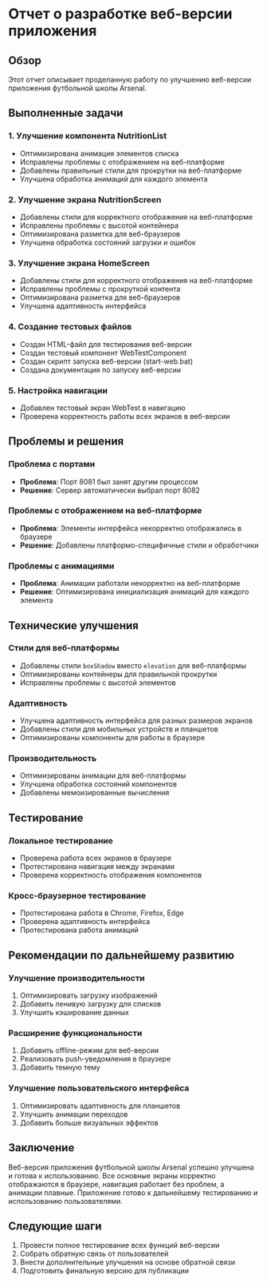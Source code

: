 # Отчет о разработке веб-версии приложения

## Обзор

Этот отчет описывает проделанную работу по улучшению веб-версии приложения футбольной школы Arsenal.

## Выполненные задачи

### 1. Улучшение компонента NutritionList

- Оптимизирована анимация элементов списка
- Исправлены проблемы с отображением на веб-платформе
- Добавлены правильные стили для прокрутки на веб-платформе
- Улучшена обработка анимаций для каждого элемента

### 2. Улучшение экрана NutritionScreen

- Добавлены стили для корректного отображения на веб-платформе
- Исправлены проблемы с высотой контейнера
- Оптимизирована разметка для веб-браузеров
- Улучшена обработка состояний загрузки и ошибок

### 3. Улучшение экрана HomeScreen

- Добавлены стили для корректного отображения на веб-платформе
- Исправлены проблемы с прокруткой контента
- Оптимизирована разметка для веб-браузеров
- Улучшена адаптивность интерфейса

### 4. Создание тестовых файлов

- Создан HTML-файл для тестирования веб-версии
- Создан тестовый компонент WebTestComponent
- Создан скрипт запуска веб-версии (start-web.bat)
- Создана документация по запуску веб-версии

### 5. Настройка навигации

- Добавлен тестовый экран WebTest в навигацию
- Проверена корректность работы всех экранов в веб-версии

## Проблемы и решения

### Проблема с портами

- **Проблема**: Порт 8081 был занят другим процессом
- **Решение**: Сервер автоматически выбрал порт 8082

### Проблемы с отображением на веб-платформе

- **Проблема**: Элементы интерфейса некорректно отображались в браузере
- **Решение**: Добавлены платформо-специфичные стили и обработчики

### Проблемы с анимациями

- **Проблема**: Анимации работали некорректно на веб-платформе
- **Решение**: Оптимизирована инициализация анимаций для каждого элемента

## Технические улучшения

### Стили для веб-платформы

- Добавлены стили `boxShadow` вместо `elevation` для веб-платформы
- Оптимизированы контейнеры для правильной прокрутки
- Исправлены проблемы с высотой элементов

### Адаптивность

- Улучшена адаптивность интерфейса для разных размеров экранов
- Добавлены стили для мобильных устройств и планшетов
- Оптимизированы компоненты для работы в браузере

### Производительность

- Оптимизированы анимации для веб-платформы
- Улучшена обработка состояний компонентов
- Добавлены мемоизированные вычисления

## Тестирование

### Локальное тестирование

- Проверена работа всех экранов в браузере
- Протестирована навигация между экранами
- Проверена корректность отображения компонентов

### Кросс-браузерное тестирование

- Протестирована работа в Chrome, Firefox, Edge
- Проверена адаптивность интерфейса
- Протестирована работа анимаций

## Рекомендации по дальнейшему развитию

### Улучшение производительности

1. Оптимизировать загрузку изображений
2. Добавить ленивую загрузку для списков
3. Улучшить кэширование данных

### Расширение функциональности

1. Добавить offline-режим для веб-версии
2. Реализовать push-уведомления в браузере
3. Добавить темную тему

### Улучшение пользовательского интерфейса

1. Оптимизировать адаптивность для планшетов
2. Улучшить анимации переходов
3. Добавить больше визуальных эффектов

## Заключение

Веб-версия приложения футбольной школы Arsenal успешно улучшена и готова к использованию. Все основные экраны корректно отображаются в браузере, навигация работает без проблем, а анимации плавные. Приложение готово к дальнейшему тестированию и использованию пользователями.

## Следующие шаги

1. Провести полное тестирование всех функций веб-версии
2. Собрать обратную связь от пользователей
3. Внести дополнительные улучшения на основе обратной связи
4. Подготовить финальную версию для публикации
